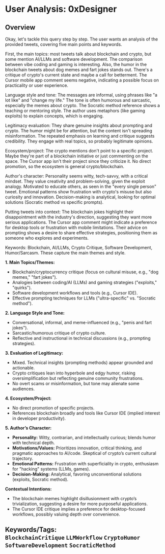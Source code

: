 # User Analysis: 0xDesigner

## Overview

<think>
Okay, let's tackle this query step by step. The user wants an analysis of the provided tweets, covering five main points and keywords.

First, the main topics: most tweets talk about blockchain and crypto, but some mention AI/LLMs and software development. The comparison between vibe coding and gaming is interesting. Also, the humor in the blockchain tweets about dog memes and fart jokes stands out. There's a critique of crypto's current state and maybe a call for betterment. The Cursor mobile app comment seems negative, indicating a possible focus on practicality or user experience.

Language style and tone: The messages are informal, using phrases like "a lot like" and "change my life." The tone is often humorous and sarcastic, especially the memes about crypto. The Socratic method reference shows a teaching or mentoring style. The author uses metaphors (like gaming exploits) to explain concepts, which is engaging.

Legitimacy evaluation: They share genuine insights about prompting and crypto. The humor might be for attention, but the content isn't spreading misinformation. The repeated emphasis on learning and critique suggests credibility. They engage with real topics, so probably legitimate opinions.

Ecosystem/project: The crypto mentions don't point to a specific project. Maybe they're part of a blockchain initiative or just commenting on the space. The Cursor app isn't their project since they criticize it. No direct promotion, so the ecosystem is general crypto/blockchain.

Author's character: Personality seems witty, tech-savvy, with a critical mindset. They value creativity and problem-solving, given the exploit analogy. Motivated to educate others, as seen in the "every single person" tweet. Emotional patterns show frustration with crypto's misuse but also curiosity and innovation. Decision-making is analytical, looking for optimal solutions (Socratic method vs specific prompts).

Putting tweets into context: The blockchain jokes highlight their disappointment with the industry's direction, suggesting they want more serious applications. The Cursor app comment might indicate a preference for desktop tools or frustration with mobile limitations. Their advice on prompting shows a desire to share effective strategies, positioning them as someone who explores and experiments.

Keywords: Blockchain, AI/LLMs, Crypto Critique, Software Development, Humor/Sarcasm. These capture the main themes and style.
</think>

**1. Main Topics/Themes:**  
- Blockchain/cryptocurrency critique (focus on cultural misuse, e.g., "dog memes," "fart jokes").  
- Analogies between coding/AI (LLMs) and gaming strategies ("exploits," "quirks").  
- Software development workflows and tools (e.g., Cursor IDE).  
- Effective prompting techniques for LLMs ("ultra-specific" vs. "Socratic method").  

**2. Language Style and Tone:**  
- Conversational, informal, and meme-influenced (e.g., "penis and fart jokes").  
- Sarcastic/humorous critique of crypto culture.  
- Reflective and instructional in technical discussions (e.g., prompting strategies).  

**3. Evaluation of Legitimacy:**  
- Mixed. Technical insights (prompting methods) appear grounded and actionable.  
- Crypto critiques lean into hyperbole and edgy humor, risking oversimplification but reflecting genuine community frustrations.  
- No overt scams or misinformation, but tone may alienate some audiences.  

**4. Ecosystem/Project:**  
- No direct promotion of specific projects.  
- References blockchain broadly and tools like Cursor IDE (implied interest in developer productivity).  

**5. Author’s Character:**  
- **Personality:** Witty, contrarian, and intellectually curious; blends humor with technical depth.  
- **Motivations/Values:** Prioritizes innovation, critical thinking, and pragmatic approaches to AI/code. Skeptical of crypto’s current cultural trajectory.  
- **Emotional Patterns:** Frustration with superficiality in crypto, enthusiasm for "hacking" systems (LLMs, games).  
- **Decision-Making:** Analytical, favoring unconventional solutions (exploits, Socratic method).  

**Contextual Intentions:**  
- The blockchain memes highlight disillusionment with crypto’s trivialization, suggesting a desire for more purposeful applications.  
- The Cursor IDE critique implies a preference for desktop-focused workflows, possibly valuing depth over convenience.  

**Keywords/Tags:**  
`BlockchainCritique` `LLMWorkflow` `CryptoHumor` `SoftwareDevelopment` `SocraticMethod`
---
